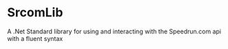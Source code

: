 # SrcomLib
A .Net Standard library for using and interacting with the Speedrun.com api with a fluent syntax
